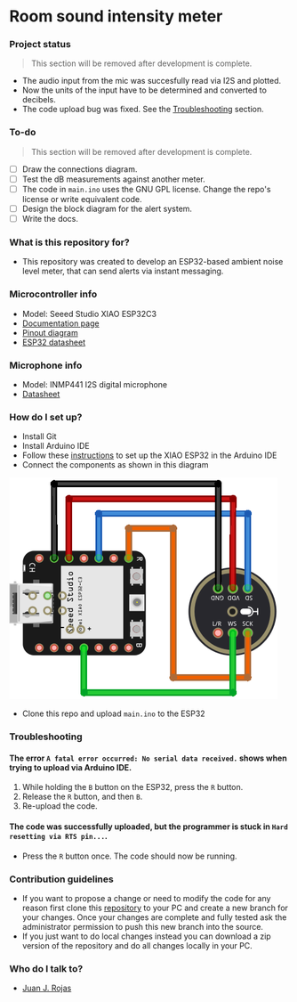 Room sound intensity meter
============

### Project status

> This section will be removed after development is complete.

- The audio input from the mic was succesfully read via I2S and plotted.
- Now the units of the input have to be determined and converted to decibels.
- The code upload bug was fixed. See the [Troubleshooting](https://github.com/DeltaLabo/rsim#troubleshooting) section.

### To-do

> This section will be removed after development is complete.

- [ ] Draw the connections diagram.
- [ ] Test the dB measurements against another meter.
- [ ] The code in `main.ino` uses the GNU GPL license. Change the repo's license or write equivalent code. 
- [ ] Design the block diagram for the alert system.
- [ ] Write the docs.

### What is this repository for?

* This repository was created to develop an ESP32-based ambient noise level meter, that can send alerts via instant messaging.

### Microcontroller info

* Model: Seeed Studio XIAO ESP32C3
* [Documentation page](https://wiki.seeedstudio.com/XIAO_ESP32C3_Getting_Started/)
* [Pinout diagram](https://files.seeedstudio.com/wiki/XIAO_WiFi/pin_map-2.png)
* [ESP32 datasheet](https://www.espressif.com/sites/default/files/documentation/esp32_datasheet_en.pdf)

### Microphone info

* Model: INMP441 I2S digital microphone
* [Datasheet](https://invensense.tdk.com/wp-content/uploads/2015/02/INMP441.pdf)

### How do I set up?

* Install Git
* Install Arduino IDE
* Follow these [instructions](https://wiki.seeedstudio.com/XIAO_ESP32C3_Getting_Started/#getting-started) to set up the XIAO ESP32 in the Arduino IDE
* Connect the components as shown in this diagram

![Connection diagram for the XIAO ESP32C3 microcontroller and the INMP441 digital microphopne.](./connection_diagram.png)

* Clone this repo and upload `main.ino` to the ESP32

### Troubleshooting

#### The error `A fatal error occurred: No serial data received.` shows when trying to upload via Arduino IDE.

1. While holding the `B` button on the ESP32, press the `R` button.
1. Release the `R` button, and then `B`.
1. Re-upload the code.

#### The code was successfully uploaded, but the programmer is stuck in `Hard resetting via RTS pin...`.

- Press the `R` button once. The code should now be running.

### Contribution guidelines ###

* If you want to propose a change or need to modify the code for any reason first clone this [repository](https://github.com/DeltaLabo/rsim) to your PC and create a new branch for your changes. Once your changes are complete and fully tested ask the administrator permission to push this new branch into the source.
* If you just want to do local changes instead you can download a zip version of the repository and do all changes locally in your PC. 

### Who do I talk to? ###

* [Juan J. Rojas](mailto:juan.rojas@itcr.ac.cr)
